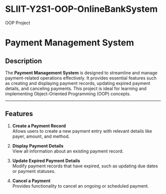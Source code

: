 # SLIIT-Y2S1-OOP-OnlineBankSystem
OOP Project

# Payment Management System

## Description
The **Payment Management System** is designed to streamline and manage payment-related operations effectively. It provides essential features such as creating and displaying payment records, updating expired payment details, and canceling payments. This project is ideal for learning and implementing Object-Oriented Programming (OOP) concepts.

---

## Features
1. **Create a Payment Record**  
   Allows users to create a new payment entry with relevant details like payer, amount, and method.

2. **Display Payment Details**  
   View all information about an existing payment record.

3. **Update Expired Payment Details**  
   Modify payment records that have expired, such as updating due dates or payment statuses.

4. **Cancel a Payment**  
   Provides functionality to cancel an ongoing or scheduled payment.

